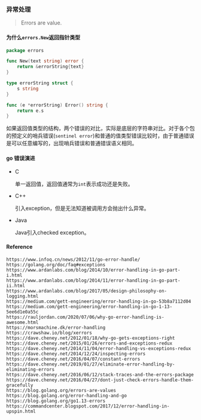 ### 异常处理

> Errors are value.



#### 为什么`errors.New`返回指针类型

```go
package errors

func New(text string) error {
	return &errorString{text}
}

type errorString struct {
	s string
}

func (e *errorString) Error() string {
	return e.s
}
```

如果返回值类型的结构，两个错误的对比，实际是底层的字符串对比。对于各个包的预定义的哨兵错误(`sentinel error`)和普通的值类型错误比较时，由于普通错误是可以任意编写的，出现哨兵错误和普通错误语义相同。

#### go 错误演进

+ C

  单一返回值，返回值通常为`int`表示成功还是失败。

+ C++

  引入exception，但是无法知道被调用方会抛出什么异常。

+ Java

  Java引入checked exception。

  

#### Reference

```
https://www.infoq.cn/news/2012/11/go-error-handle/
https://golang.org/doc/faq#exceptions
https://www.ardanlabs.com/blog/2014/10/error-handling-in-go-part-i.html
https://www.ardanlabs.com/blog/2014/11/error-handling-in-go-part-ii.html
https://www.ardanlabs.com/blog/2017/05/design-philosophy-on-logging.html
https://medium.com/gett-engineering/error-handling-in-go-53b8a7112d04
https://medium.com/gett-engineering/error-handling-in-go-1-13-5ee6d1e0a55c
https://rauljordan.com/2020/07/06/why-go-error-handling-is-awesome.html
https://morsmachine.dk/error-handling
https://crawshaw.io/blog/xerrors
https://dave.cheney.net/2012/01/18/why-go-gets-exceptions-right
https://dave.cheney.net/2015/01/26/errors-and-exceptions-redux
https://dave.cheney.net/2014/11/04/error-handling-vs-exceptions-redux
https://dave.cheney.net/2014/12/24/inspecting-errors
https://dave.cheney.net/2016/04/07/constant-errors
https://dave.cheney.net/2019/01/27/eliminate-error-handling-by-eliminating-errors
https://dave.cheney.net/2016/06/12/stack-traces-and-the-errors-package
https://dave.cheney.net/2016/04/27/dont-just-check-errors-handle-them-gracefully
https://blog.golang.org/errors-are-values
https://blog.golang.org/error-handling-and-go
https://blog.golang.org/go1.13-errors
https://commandcenter.blogspot.com/2017/12/error-handling-in-upspin.html
```

